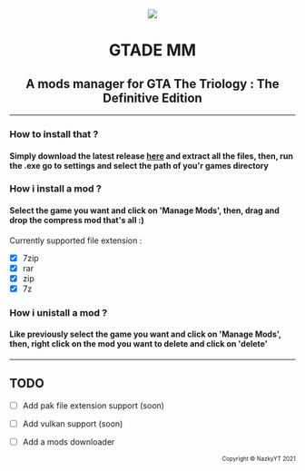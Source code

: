<center><img src="https://torrentino.su/uploads/posts/2021-11/thumbs/grand-theft-auto-the-trilogy-the-definitive-edition-v-114296-2021-pc-repack-ot-decepticon-1.png" ...></center>
<center><h1>
GTADE MM
</h1></center>
<center><h2>
A mods manager for GTA The Triology : The Definitive Edition
</h2></center>

------------

### How to install that ?
#### Simply download the latest release [here]() and extract all the files, then, run the .exe go to settings and select the path of you'r games directory

### How i install a mod ?
#### Select the game you want and click on 'Manage Mods', then, drag and drop the compress mod that's all :)

Currently supported file extension :

- [x] 7zip
- [x] rar
- [x] zip
- [x] 7z

### How i unistall a mod ?
#### Like previously select the game you want and click on 'Manage Mods', then, right click on the mod you want to delete and click on 'delete'

---

## TODO

- [ ] Add pak file extension support (soon)
- [ ] Add vulkan support (soon)
- [ ] Add a mods downloader





<p align="right"> <font size="1"> Copyright © NazkyYT 2021 </p>



